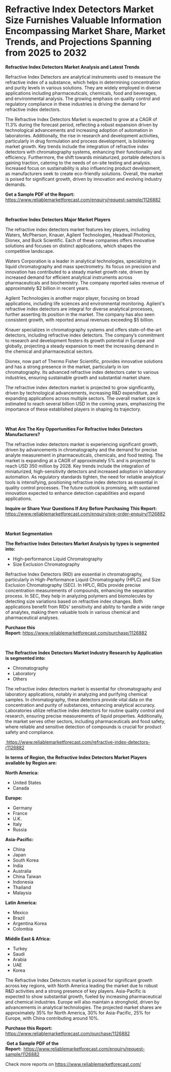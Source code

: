 <p><h1>Refractive Index Detectors Market Size Furnishes Valuable Information Encompassing Market Share, Market Trends, and Projections Spanning from 2025 to 2032</h1></p><p><strong>Refractive Index Detectors Market Analysis and Latest Trends</strong></p>
<p><p>Refractive Index Detectors are analytical instruments used to measure the refractive index of a substance, which helps in determining concentration and purity levels in various solutions. They are widely employed in diverse applications including pharmaceuticals, chemicals, food and beverages, and environmental analysis. The growing emphasis on quality control and regulatory compliance in these industries is driving the demand for refractive index detectors.</p><p>The Refractive Index Detectors Market is expected to grow at a CAGR of 11.3% during the forecast period, reflecting a robust expansion driven by technological advancements and increasing adoption of automation in laboratories. Additionally, the rise in research and development activities, particularly in drug formulation and process development, is bolstering market growth. Key trends include the integration of refractive index detectors with chromatography systems, enhancing their functionality and efficiency. Furthermore, the shift towards miniaturized, portable detectors is gaining traction, catering to the needs of on-site testing and analysis. Increased focus on sustainability is also influencing product development, as manufacturers seek to create eco-friendly solutions. Overall, the market is poised for significant growth, driven by innovation and evolving industry demands.</p></p>
<p><strong>Get a Sample PDF of the Report:&nbsp;</strong> <a href="https://www.reliablemarketforecast.com/enquiry/request-sample/1126882?utm_campaign=2603&utm_medium=2&utm_source=Github&utm_content=ia&utm_term=09042025&utm_id=refractive-index-detectors">https://www.reliablemarketforecast.com/enquiry/request-sample/1126882</a></p>
<p>&nbsp;</p>
<p><strong>Refractive Index Detectors Major Market Players</strong></p>
<p><p>The refractive index detectors market features key players, including Waters, McPherson, Knauer, Agilent Technologies, Headwall Photonics, Dionex, and Buck Scientific. Each of these companies offers innovative solutions and focuses on distinct applications, which shapes the competitive landscape.</p><p>Waters Corporation is a leader in analytical technologies, specializing in liquid chromatography and mass spectrometry. Its focus on precision and innovation has contributed to a steady market growth rate, driven by increased demand for efficient analytical instruments across pharmaceuticals and biochemistry. The company reported sales revenue of approximately $2 billion in recent years.</p><p>Agilent Technologies is another major player, focusing on broad applications, including life sciences and environmental monitoring. Agilent's refractive index detectors are integral for diverse analytical processes, further asserting its position in the market. The company has also seen consistent growth, with reported annual revenues exceeding $5 billion.</p><p>Knauer specializes in chromatography systems and offers state-of-the-art detectors, including refractive index detectors. The company’s commitment to research and development fosters its growth potential in Europe and globally, projecting a steady expansion to meet the increasing demand in the chemical and pharmaceutical sectors.</p><p>Dionex, now part of Thermo Fisher Scientific, provides innovative solutions and has a strong presence in the market, particularly in ion chromatography. Its advanced refractive index detectors cater to various industries, ensuring sustainable growth and substantial market share.</p><p>The refractive index detectors market is projected to grow significantly, driven by technological advancements, increasing R&D expenditure, and expanding applications across multiple sectors. The overall market size is estimated to reach several billion USD in the coming years, emphasizing the importance of these established players in shaping its trajectory.</p></p>
<p>&nbsp;</p>
<p><strong>What Are The Key Opportunities For Refractive Index Detectors Manufacturers?</strong></p>
<p><p>The refractive index detectors market is experiencing significant growth, driven by advancements in chromatography and the demand for precise analyte measurement in pharmaceuticals, chemicals, and food testing. The market is expanding at a CAGR of approximately 5% and is projected to reach USD 350 million by 2028. Key trends include the integration of miniaturized, high-sensitivity detectors and increased adoption in laboratory automation. As regulatory standards tighten, the need for reliable analytical tools is intensifying, positioning refractive index detectors as essential in quality control processes. The future outlook is promising, with sustained innovation expected to enhance detection capabilities and expand applications.</p></p>
<p><strong>Inquire or Share Your Questions If Any Before Purchasing This Report:</strong> <a href="https://www.reliablemarketforecast.com/enquiry/pre-order-enquiry/1126882?utm_campaign=2603&utm_medium=2&utm_source=Github&utm_content=ia&utm_term=09042025&utm_id=refractive-index-detectors">https://www.reliablemarketforecast.com/enquiry/pre-order-enquiry/1126882</a></p>
<p>&nbsp;</p>
<p><strong>Market Segmentation</strong></p>
<p><strong>The Refractive Index Detectors Market Analysis by types is segmented into:</strong></p>
<p><ul><li>High-performance Liquid Chromatography</li><li>Size Exclusion Chromatography</li></ul></p>
<p><p>Refractive Index Detectors (RID) are essential in chromatography, particularly in High-Performance Liquid Chromatography (HPLC) and Size Exclusion Chromatography (SEC). In HPLC, RIDs provide precise concentration measurements of compounds, enhancing the separation process. In SEC, they help in analyzing polymers and biomolecules by detecting size variations based on refractive index changes. Both applications benefit from RIDs' sensitivity and ability to handle a wide range of analytes, making them valuable tools in various chemical and pharmaceutical analyses.</p></p>
<p><strong>Purchase this Report:&nbsp;</strong><a href="https://www.reliablemarketforecast.com/purchase/1126882?utm_campaign=2603&utm_medium=2&utm_source=Github&utm_content=ia&utm_term=09042025&utm_id=refractive-index-detectors">https://www.reliablemarketforecast.com/purchase/1126882</a></p>
<p>&nbsp;</p>
<p><strong>The Refractive Index Detectors Market Industry Research by Application is segmented into:</strong></p>
<p><ul><li>Chromatography</li><li>Laboratory</li><li>Others</li></ul></p>
<p><p>The refractive index detectors market is essential for chromatography and laboratory applications, notably in analyzing and purifying chemical samples. In chromatography, these detectors provide vital data on the concentration and purity of substances, enhancing analytical accuracy. Laboratories utilize refractive index detectors for routine quality control and research, ensuring precise measurements of liquid properties. Additionally, the market serves other sectors, including pharmaceuticals and food safety, where reliable and sensitive detection of compounds is crucial for product safety and compliance.</p></p>
<p><a href="https://www.reliablemarketforecast.com/refractive-index-detectors-r1126882?utm_campaign=2603&utm_medium=2&utm_source=Github&utm_content=ia&utm_term=09042025&utm_id=refractive-index-detectors">&nbsp;https://www.reliablemarketforecast.com/refractive-index-detectors-r1126882</a></p>
<p><strong>In terms of Region, the Refractive Index Detectors Market Players available by Region are:</strong></p>
<p>
    <p> <strong> North America: </strong>
        <ul>
            <li>United States</li>
            <li>Canada</li>
        </ul>
        </p> 
    <p> <strong> Europe: </strong>
        <ul>
            <li>Germany</li>
            <li>France</li>
            <li>U.K.</li>
            <li>Italy</li>
            <li>Russia</li>
        </ul>
        </p> 
    <p> <strong> Asia-Pacific: </strong>
        <ul>
            <li>China</li>
            <li>Japan</li>
            <li>South Korea</li>
            <li>India</li>
            <li>Australia</li>
            <li>China Taiwan</li>
            <li>Indonesia</li>
            <li>Thailand</li>
            <li>Malaysia</li>
        </ul>
        </p> 
    <p> <strong> Latin America: </strong>
        <ul>
            <li>Mexico</li>
            <li>Brazil</li>
            <li>Argentina Korea</li>
            <li>Colombia</li>
        </ul>
        </p> 
    <p> <strong> Middle East & Africa: </strong>
        <ul>
            <li>Turkey</li>
            <li>Saudi</li>
            <li>Arabia</li>
            <li>UAE</li>
            <li>Korea</li>
        </ul>
    </p>
    </p>
<p><p>The Refractive Index Detectors market is poised for significant growth across key regions, with North America leading the market due to robust R&D activities and a strong presence of key players. Asia-Pacific is expected to show substantial growth, fueled by increasing pharmaceutical and chemical industries. Europe will also maintain a stronghold, driven by advancements in analytical technologies. The projected market shares are approximately 35% for North America, 30% for Asia-Pacific, 25% for Europe, with China contributing around 10%.</p></p>
<p><strong>Purchase this Report: </strong><a href="https://www.reliablemarketforecast.com/purchase/1126882?utm_campaign=2603&utm_medium=2&utm_source=Github&utm_content=ia&utm_term=09042025&utm_id=refractive-index-detectors">https://www.reliablemarketforecast.com/purchase/1126882</a></p>
<p>&nbsp;<strong>Get a Sample PDF of the Report:&nbsp;&nbsp;</strong><a href="https://www.reliablemarketforecast.com/enquiry/request-sample/1126882?utm_campaign=2603&utm_medium=2&utm_source=Github&utm_content=ia&utm_term=09042025&utm_id=refractive-index-detectors">https://www.reliablemarketforecast.com/enquiry/request-sample/1126882</a></p>
<p><strong></strong></p>
<p>Check more reports on <a href="https://www.reliablemarketforecast.com/?utm_campaign=2603&utm_medium=2&utm_source=Github&utm_content=ia&utm_term=09042025&utm_id=refractive-index-detectors">https://www.reliablemarketforecast.com/</a></p>